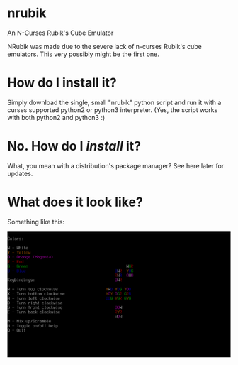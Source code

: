 # nrubik
An N-Curses Rubik's Cube Emulator

NRubik was made due to the severe lack of n-curses Rubik's cube emulators. This very possibly might be the first one. 

# How do I install it?

Simply download the single, small "nrubik" python script and run it with a curses supported python2 or python3 interpreter. (Yes, the script works with both python2 and python3 :)

# No. How do I _install_ it?

What, you mean with a distribution's package manager? See here later for updates.

# What does it look like?

Something like this:

![Screenshot](/nrubik.png?raw=true)
